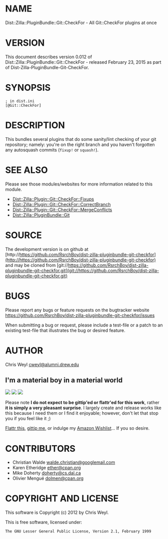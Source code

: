 # NAME

Dist::Zilla::PluginBundle::Git::CheckFor - All Git::CheckFor plugins at once

# VERSION

This document describes version 0.012 of Dist::Zilla::PluginBundle::Git::CheckFor - released February 23, 2015 as part of Dist-Zilla-PluginBundle-Git-CheckFor.

# SYNOPSIS

    ; in dist.ini
    [@Git::CheckFor]

# DESCRIPTION

This bundles several plugins that do some sanity/lint checking of your git
repository; namely: you're on the right branch and you haven't forgotten any
autosquash commits (`fixup!` or `squash!`).

# SEE ALSO

Please see those modules/websites for more information related to this module.

- [Dist::Zilla::Plugin::Git::CheckFor::Fixups](https://metacpan.org/pod/Dist::Zilla::Plugin::Git::CheckFor::Fixups)
- [Dist::Zilla::Plugin::Git::CheckFor::CorrectBranch](https://metacpan.org/pod/Dist::Zilla::Plugin::Git::CheckFor::CorrectBranch)
- [Dist::Zilla::Plugin::Git::CheckFor::MergeConflicts](https://metacpan.org/pod/Dist::Zilla::Plugin::Git::CheckFor::MergeConflicts)
- [Dist::Zilla::PluginBundle::Git](https://metacpan.org/pod/Dist::Zilla::PluginBundle::Git)

# SOURCE

The development version is on github at [http://https://github.com/RsrchBoy/dist-zilla-pluginbundle-git-checkfor](http://https://github.com/RsrchBoy/dist-zilla-pluginbundle-git-checkfor)
and may be cloned from [git://https://github.com/RsrchBoy/dist-zilla-pluginbundle-git-checkfor.git](git://https://github.com/RsrchBoy/dist-zilla-pluginbundle-git-checkfor.git)

# BUGS

Please report any bugs or feature requests on the bugtracker website
https://github.com/RsrchBoy/dist-zilla-pluginbundle-git-checkfor/issues

When submitting a bug or request, please include a test-file or a
patch to an existing test-file that illustrates the bug or desired
feature.

# AUTHOR

Chris Weyl <cweyl@alumni.drew.edu>

## I'm a material boy in a material world

<div>
    <a href="https://www.gittip.com/RsrchBoy/"><img src="https://raw.githubusercontent.com/gittip/www.gittip.com/master/www/assets/%25version/logo.png" /></a>
    <a href="http://bit.ly/rsrchboys-wishlist"><img src="http://wps.io/wp-content/uploads/2014/05/amazon_wishlist.resized.png" /></a>
    <a href="https://flattr.com/submit/auto?user_id=RsrchBoy&url=https%3A%2F%2Fgithub.com%2FRsrchBoy%2Fdist-zilla-pluginbundle-git-checkfor&title=RsrchBoy's%20CPAN%20Dist-Zilla-PluginBundle-Git-CheckFor&tags=%22RsrchBoy's%20Dist-Zilla-PluginBundle-Git-CheckFor%20in%20the%20CPAN%22"><img src="http://api.flattr.com/button/flattr-badge-large.png" /></a>
</div>

Please note **I do not expect to be gittip'ed or flattr'ed for this work**,
rather **it is simply a very pleasant surprise**. I largely create and release
works like this because I need them or I find it enjoyable; however, don't let
that stop you if you feel like it ;)

[Flattr this](https://flattr.com/submit/auto?user_id=RsrchBoy&url=https%3A%2F%2Fgithub.com%2FRsrchBoy%2Fdist-zilla-pluginbundle-git-checkfor&title=RsrchBoy&#x27;s%20CPAN%20Dist-Zilla-PluginBundle-Git-CheckFor&tags=%22RsrchBoy&#x27;s%20Dist-Zilla-PluginBundle-Git-CheckFor%20in%20the%20CPAN%22),
[gittip me](https://www.gittip.com/RsrchBoy/), or indulge my
[Amazon Wishlist](http://bit.ly/rsrchboys-wishlist)...  If you so desire.

# CONTRIBUTORS

- Christian Walde <walde.christian@googlemail.com>
- Karen Etheridge <ether@cpan.org>
- Mike Doherty <doherty@cs.dal.ca>
- Olivier Mengué <dolmen@cpan.org>

# COPYRIGHT AND LICENSE

This software is Copyright (c) 2012 by Chris Weyl.

This is free software, licensed under:

    The GNU Lesser General Public License, Version 2.1, February 1999

